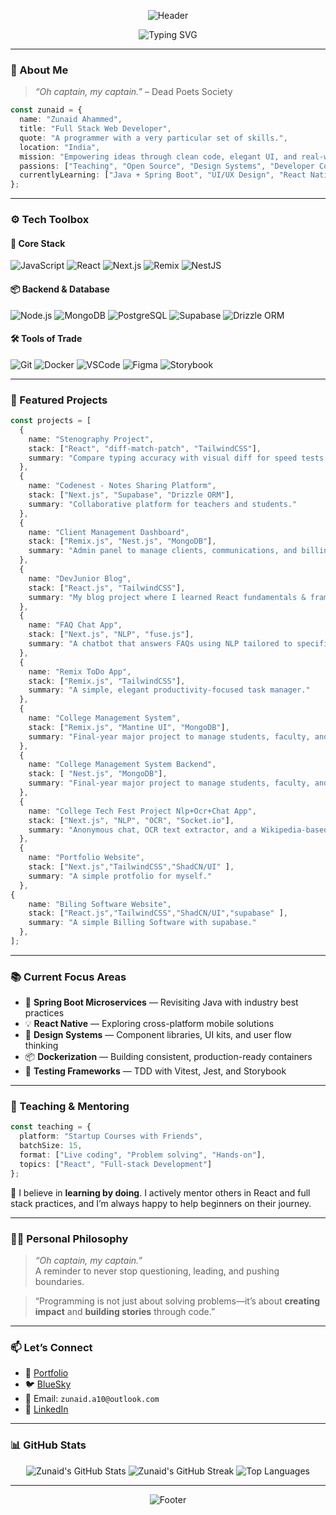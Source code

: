 
<p align="center">
  <img src="https://capsule-render.vercel.app/api?type=blur&height=300&color=gradient&text=Oh%20captain,%20My%20captain,%20I'm%20Zunaid%20Ahammed&textBg=false&reversal=false&fontAlign=50&descAlignY=83&fontSize=36" alt="Header" />
</p>

<p align="center">
  <img src="https://readme-typing-svg.demolab.com?font=Bitcount+Prop+Single&weight=600&size=24&duration=3000&pause=1000&color=00FFD2&center=true&vCenter=true&width=800&lines=Full+Stack+Web+Developer;Crafting+clean+code+and+modern+UX.;React.js+%7C+Remix.js+%7C+Next.js+%7C+Nest.js+%7C+Supabase+%7C+MongoDB;Learning+Daily,+Building+Always.;" alt="Typing SVG" />
</p>

---

### 🧭 About Me

> _“Oh captain, my captain.”_ – Dead Poets Society

```ts
const zunaid = {
  name: "Zunaid Ahammed",
  title: "Full Stack Web Developer",
  quote: "A programmer with a very particular set of skills.",
  location: "India",
  mission: "Empowering ideas through clean code, elegant UI, and real-world solutions.",
  passions: ["Teaching", "Open Source", "Design Systems", "Developer Communities"],
  currentlyLearning: ["Java + Spring Boot", "UI/UX Design", "React Native"]
};
```

---

### ⚙️ Tech Toolbox

#### 🧠 Core Stack

![JavaScript](https://img.shields.io/badge/-JavaScript-F7DF1E?style=flat-square&logo=javascript&logoColor=black)
![React](https://img.shields.io/badge/-React-61DAFB?style=flat-square&logo=react&logoColor=black)
![Next.js](https://img.shields.io/badge/-Next.js-000000?style=flat-square&logo=nextdotjs&logoColor=white)
![Remix](https://img.shields.io/badge/-Remix-000?style=flat-square&logo=remix&logoColor=white)
![NestJS](https://img.shields.io/badge/-NestJS-E0234E?style=flat-square&logo=nestjs&logoColor=white)

#### 📦 Backend & Database

![Node.js](https://img.shields.io/badge/-Node.js-339933?style=flat-square&logo=node.js&logoColor=white)
![MongoDB](https://img.shields.io/badge/-MongoDB-47A248?style=flat-square&logo=mongodb&logoColor=white)
![PostgreSQL](https://img.shields.io/badge/-PostgreSQL-336791?style=flat-square&logo=postgresql&logoColor=white)
![Supabase](https://img.shields.io/badge/-Supabase-3ECF8E?style=flat-square&logo=supabase&logoColor=white)
![Drizzle ORM](https://img.shields.io/badge/-Drizzle%20ORM-4B0082?style=flat-square)

#### 🛠 Tools of Trade

![Git](https://img.shields.io/badge/-Git-F05032?style=flat-square&logo=git&logoColor=white)
![Docker](https://img.shields.io/badge/-Docker-2496ED?style=flat-square&logo=docker&logoColor=white)
![VSCode](https://img.shields.io/badge/-VSCode-007ACC?style=flat-square&logo=visualstudiocode&logoColor=white)
![Figma](https://img.shields.io/badge/-Figma-F24E1E?style=flat-square&logo=figma&logoColor=white)
![Storybook](https://img.shields.io/badge/-Storybook-FF4785?style=flat-square&logo=storybook&logoColor=white)

---

### 🚀 Featured Projects

```ts
const projects = [
  {
    name: "Stenography Project",
    stack: ["React", "diff-match-patch", "TailwindCSS"],
    summary: "Compare typing accuracy with visual diff for speed tests."
  },
  {
    name: "Codenest - Notes Sharing Platform",
    stack: ["Next.js", "Supabase", "Drizzle ORM"],
    summary: "Collaborative platform for teachers and students."
  },
  {
    name: "Client Management Dashboard",
    stack: ["Remix.js", "Nest.js", "MongoDB"],
    summary: "Admin panel to manage clients, communications, and billing."
  },
  {
    name: "DevJunior Blog",
    stack: ["React.js", "TailwindCSS"],
    summary: "My blog project where I learned React fundamentals & framework patterns."
  },
  {
    name: "FAQ Chat App",
    stack: ["Next.js", "NLP", "fuse.js"],
    summary: "A chatbot that answers FAQs using NLP tailored to specific domains."
  },
  {
    name: "Remix ToDo App",
    stack: ["Remix.js", "TailwindCSS"],
    summary: "A simple, elegant productivity-focused task manager."
  },
  {
    name: "College Management System",
    stack: ["Remix.js", "Mantine UI", "MongoDB"],
    summary: "Final-year major project to manage students, faculty, and reports."
  },
  {
    name: "College Management System Backend",
    stack: [ "Nest.js", "MongoDB"],
    summary: "Final-year major project to manage students, faculty, and reports."
  },
  {
    name: "College Tech Fest Project Nlp+Ocr+Chat App",
    stack: ["Next.js", "NLP", "OCR", "Socket.io"],
    summary: "Anonymous chat, OCR text extractor, and a Wikipedia-based NLP chatbot."
  },
  {
    name: "Portfolio Website",
    stack: ["Next.js","TailwindCSS","ShadCN/UI" ],
    summary: "A simple protfolio for myself."
  },
{
    name: "Biling Software Website",
    stack: ["React.js","TailwindCSS","ShadCN/UI","supabase" ],
    summary: "A simple Billing Software with supabase."
  },
];
```

---

### 📚 Current Focus Areas

- 🧠 **Spring Boot Microservices** — Revisiting Java with industry best practices  
- 💡 **React Native** — Exploring cross-platform mobile solutions  
- 🎨 **Design Systems** — Component libraries, UI kits, and user flow thinking  
- 📦 **Dockerization** — Building consistent, production-ready containers  
- 🧪 **Testing Frameworks** — TDD with Vitest, Jest, and Storybook  

---

### 🧪 Teaching & Mentoring

```ts
const teaching = {
  platform: "Startup Courses with Friends",
  batchSize: 15,
  format: ["Live coding", "Problem solving", "Hands-on"],
  topics: ["React", "Full-stack Development"]
};
```

💬 I believe in **learning by doing**. I actively mentor others in React and full stack practices, and I’m always happy to help beginners on their journey.

---

### 🧘‍♂️ Personal Philosophy

> _“Oh captain, my captain.”_  
> A reminder to never stop questioning, leading, and pushing boundaries.

> “Programming is not just about solving problems—it’s about **creating impact** and **building stories** through code.”

---

### 📫 Let’s Connect

* 🔗 [Portfolio](https://a10zas.vercel.app/)
* 🐦 [BlueSky](https://bsky.app/profile/a10zas.bsky.social)
* 📧 Email: `zunaid.a10@outlook.com`
* 💼 [LinkedIn](https://www.linkedin.com/in/zunaid-ahammed-59b381239/)

---
### 📊 GitHub Stats

<p align="center">
  <img src="https://github-readme-stats.vercel.app/api?username=a10zas&show_icons=true&theme=dracula&hide_border=true&include_all_commits=true&count_private=true" alt="Zunaid's GitHub Stats" />
  <img src="https://streak-stats.demolab.com?user=a10zas&theme=dracula&hide_border=true" alt="Zunaid's GitHub Streak" />
  <img src="https://github-readme-stats.vercel.app/api/top-langs/?username=a10zas&layout=compact&theme=dracula&hide_border=true" alt="Top Languages" />
</p>

---

<p align="center">
  <img src="https://capsule-render.vercel.app/api?type=waving&color=gradient:161b22,0d1117&height=160&section=footer&fontSize=18&fontAlignY=40&fontColor=58a6ff&fontFamily=Fira+Code&desc=“Simplicity+is+the+soul+of+efficiency.”+–+Austin+Freeman." alt="Footer" />
</p>
